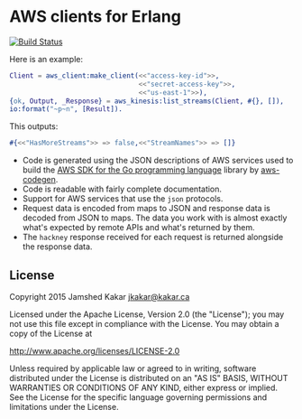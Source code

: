 # AWS clients for Erlang

[![Build Status](https://travis-ci.org/jkakar/aws-erlang.svg?branch=master)](https://travis-ci.org/jkakar/aws-erlang)

Here is an example:

```erlang
Client = aws_client:make_client(<<"access-key-id">>,
                                <<"secret-access-key">>,
                                <<"us-east-1">>),
{ok, Output, _Response} = aws_kinesis:list_streams(Client, #{}, []),
io:format("~p~n", [Result]).
```

This outputs:

```erlang
#{<<"HasMoreStreams">> => false,<<"StreamNames">> => []}
```

* Code is generated using the JSON descriptions of AWS services used to build
  the [AWS SDK for the Go programming language](https://github.com/awslabs/aws-sdk-go/tree/master/apis) library by [aws-codegen](https://github.com/jkakar/aws-codegen).
* Code is readable with fairly complete documentation.
* Support for AWS services that use the `json` protocols.
* Request data is encoded from maps to JSON and response data is decoded from
  JSON to maps.  The data you work with is almost exactly what's expected by
  remote APIs and what's returned by them.
* The `hackney` response received for each request is returned alongside the
  response data.

## License

Copyright 2015 Jamshed Kakar <jkakar@kakar.ca>

Licensed under the Apache License, Version 2.0 (the "License");
you may not use this file except in compliance with the License.
You may obtain a copy of the License at

  http://www.apache.org/licenses/LICENSE-2.0

Unless required by applicable law or agreed to in writing, software
distributed under the License is distributed on an "AS IS" BASIS,
WITHOUT WARRANTIES OR CONDITIONS OF ANY KIND, either express or implied.
See the License for the specific language governing permissions and
limitations under the License.
